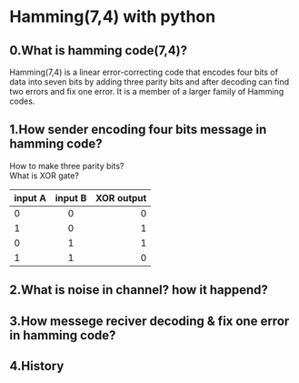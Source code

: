 # Hamming(7,4) with python
## 0.What is hamming code(7,4)?
 Hamming(7,4) is a linear error-correcting code that encodes four bits of data into seven bits by adding three parity bits and after decoding can find two errors and fix one error. It is a member of a larger family of Hamming codes.
 ## 1.How sender encoding four bits message in hamming code?
 How to make three parity bits?\
 What is XOR gate?

| input A| input B  | XOR output  |
| ---|:--:| -:|
| 0  | 0 | 0 |
| 1  | 0  | 1 |
| 0  | 1 | 1 |
| 1  | 1  | 0 |
 ## 2.What is noise in channel? how it happend?
 ## 3.How messege reciver decoding & fix one error in hamming code?
 ## 4.History

